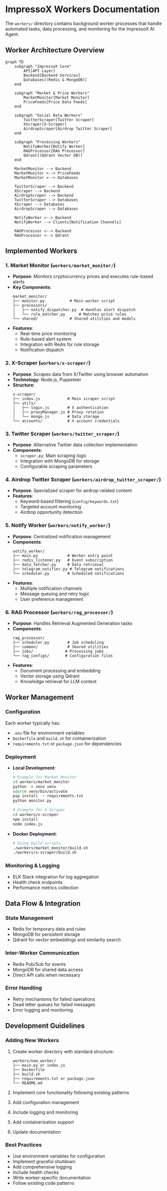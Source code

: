 # ImpressoX Workers Documentation

The `workers/` directory contains background worker processes that handle automated tasks, data processing, and monitoring for the ImpressoX AI Agent.

## Worker Architecture Overview

```mermaid
graph TD
    subgraph "ImpressoX Core"
        API[API Layer]
        Backend[Backend Services]
        Databases[(Redis & MongoDB)]
    end

    subgraph "Market & Price Workers"
        MarketMonitor[Market Monitor]
        PriceFeeds[Price Data Feeds]
    end

    subgraph "Social Data Workers"
        TwitterScraper[Twitter Scraper]
        XScraper[X-Scraper]
        AirdropScraper[Airdrop Twitter Scraper]
    end

    subgraph "Processing Workers"
        NotifyWorker[Notify Worker]
        RAGProcessor[RAG Processor]
        Qdrant[(Qdrant Vector DB)]
    end

    MarketMonitor --> Backend
    MarketMonitor <--> PriceFeeds
    MarketMonitor <--> Databases

    TwitterScraper --> Backend
    XScraper --> Backend
    AirdropScraper --> Backend
    TwitterScraper --> Databases
    XScraper --> Databases
    AirdropScraper --> Databases

    NotifyWorker <--> Backend
    NotifyWorker --> Clients[Notification Channels]
    
    RAGProcessor <--> Backend
    RAGProcessor <--> Qdrant
```

## Implemented Workers

### 1. Market Monitor (`workers/market_monitor/`)
-   **Purpose**: Monitors cryptocurrency prices and executes rule-based alerts
-   **Key Components**:
    ```
    market_monitor/
    ├── monitor.py           # Main worker script
    ├── processors/
    │   ├── notify_dispatcher.py  # Handles alert dispatch
    │   └── rule_matcher.py      # Matches price rules
    └── shared/              # Shared utilities and models
    ```
-   **Features**:
    -   Real-time price monitoring
    -   Rule-based alert system
    -   Integration with Redis for rule storage
    -   Notification dispatch

### 2. X-Scraper (`workers/x-scraper/`)
-   **Purpose**: Scrapes data from X/Twitter using browser automation
-   **Technology**: Node.js, Puppeteer
-   **Structure**:
    ```
    x-scraper/
    ├── index.js            # Main scraper script
    ├── utils/
    │   ├── login.js        # X authentication
    │   ├── proxyManager.js # Proxy rotation
    │   └── mongo.js        # Data storage
    └── accounts/           # X account credentials
    ```

### 3. Twitter Scraper (`workers/twitter_scraper/`)
-   **Purpose**: Alternative Twitter data collection implementation
-   **Components**:
    -   `scraper.py`: Main scraping logic
    -   Integration with MongoDB for storage
    -   Configurable scraping parameters

### 4. Airdrop Twitter Scraper (`workers/airdrop_twitter_scraper/`)
-   **Purpose**: Specialized scraper for airdrop-related content
-   **Features**:
    -   Keyword-based filtering (`config/keywords.txt`)
    -   Targeted account monitoring
    -   Airdrop opportunity detection

### 5. Notify Worker (`workers/notify_worker/`)
-   **Purpose**: Centralized notification management
-   **Components**:
    ```
    notify_worker/
    ├── main.py             # Worker entry point
    ├── redis_listener.py   # Event subscription
    ├── data_fetcher.py     # Data retrieval
    ├── telegram_notifier.py # Telegram notifications
    └── scheduler.py        # Scheduled notifications
    ```
-   **Features**:
    -   Multiple notification channels
    -   Message queuing and retry logic
    -   User preference management

### 6. RAG Processor (`workers/rag_processor/`)
-   **Purpose**: Handles Retrieval Augmented Generation tasks
-   **Components**:
    ```
    rag_processor/
    ├── scheduler.py        # Job scheduling
    ├── common/             # Shared utilities
    ├── jobs/              # Processing jobs
    └── rag_configs/       # Configuration files
    ```
-   **Features**:
    -   Document processing and embedding
    -   Vector storage using Qdrant
    -   Knowledge retrieval for LLM context

## Worker Management

### Configuration
Each worker typically has:
-   `.env` file for environment variables
-   `Dockerfile` and `build.sh` for containerization
-   `requirements.txt` or `package.json` for dependencies

### Deployment
-   **Local Development**:
    ```bash
    # Example for Market Monitor
    cd workers/market_monitor
    python -m venv venv
    source venv/bin/activate
    pip install -r requirements.txt
    python monitor.py

    # Example for X-Scraper
    cd workers/x-scraper
    npm install
    node index.js
    ```

-   **Docker Deployment**:
    ```bash
    # Using build scripts
    ./workers/market_monitor/build.sh
    ./workers/x-scraper/build.sh
    ```

### Monitoring & Logging
-   ELK Stack integration for log aggregation
-   Health check endpoints
-   Performance metrics collection

## Data Flow & Integration

### State Management
-   Redis for temporary data and rules
-   MongoDB for persistent storage
-   Qdrant for vector embeddings and similarity search

### Inter-Worker Communication
-   Redis Pub/Sub for events
-   MongoDB for shared data access
-   Direct API calls when necessary

### Error Handling
-   Retry mechanisms for failed operations
-   Dead letter queues for failed messages
-   Error logging and monitoring

## Development Guidelines

### Adding New Workers
1.  Create worker directory with standard structure:
    ```
    workers/new_worker/
    ├── main.py or index.js
    ├── Dockerfile
    ├── build.sh
    ├── requirements.txt or package.json
    └── README.md
    ```

2.  Implement core functionality following existing patterns
3.  Add configuration management
4.  Include logging and monitoring
5.  Add containerization support
6.  Update documentation

### Best Practices
-   Use environment variables for configuration
-   Implement graceful shutdown
-   Add comprehensive logging
-   Include health checks
-   Write worker-specific documentation
-   Follow existing code patterns
